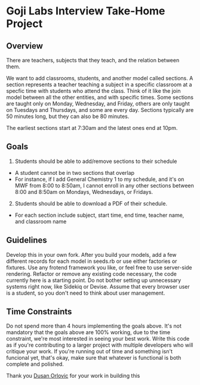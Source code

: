 # Goji Labs Interview Take-Home Project


## Overview
 There are teachers, subjects that they teach, and the relation between them.

 We want to add classrooms, students, and another model called sections.
 A section represents a teacher teaching a subject in a specific classroom at a specfic time with students who attend the class.
 Think of it like the join model between all the other entities, and with specific times.
 Some sections are taught only on Monday, Wednesday, and Friday, others are only taught on Tuesdays and Thursdays, and some are every day. Sections typically are 50 minutes long, but they can also be 80 minutes.

 The earliest sections start at 7:30am and the latest ones end at 10pm.

## Goals
1. Students should be able to add/remove sections to their schedule
  - A student cannot be in two sections that overlap
  - For instance, if I add General Chemistry 1 to my schedule, and it's on MWF from 8:00 to 8:50am, I cannot enroll in any other sections between 8:00 and 8:50am on Mondays, Wednesdays, or Fridays.

2. Students should be able to download a PDF of their schedule.
  - For each section include subject, start time, end time, teacher name, and classroom name

## Guidelines
Develop this in your own fork. After you build your models, add a few different records for each model in seeds.rb or use either factories or fixtures. Use any frotend framework you like, or feel free to use server-side rendering. Refactor or remove any existing code necessary, the code currently here is a starting point. Do not bother setting up unnecessary systems right now, like Sidekiq or Devise. Assume that every browser user is a student, so you don't need to think about user management.

## Time Constraints
Do not spend more than 4 hours implementing the goals above. It's not mandatory that the goals above are 100% working, due to the time constraint, we're most interested in seeing your best work. Write this code as if you're contributing to a larger project with multiple developers who will critique your work. If you're running out of time and something isn't funcional yet, that's okay, make sure that whatever is functional is both complete and polished.

Thank you [Dusan Orlovic](https://blog.trk.in.rs/) for your work in building this

